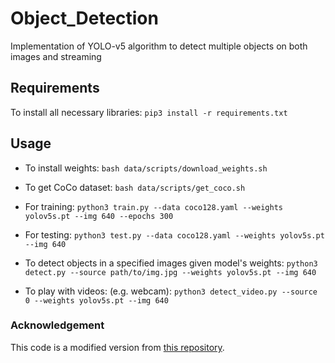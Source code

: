 # Object_Detection
Implementation of YOLO-v5 algorithm to detect multiple objects on both images and streaming

## Requirements
To install all necessary libraries:
`pip3 install -r requirements.txt`

## Usage
* To install weights:
`bash data/scripts/download_weights.sh`

* To get CoCo dataset:
`bash data/scripts/get_coco.sh`

* For training:
`python3 train.py --data coco128.yaml --weights yolov5s.pt --img 640 --epochs 300`

* For testing:
`python3 test.py --data coco128.yaml --weights yolov5s.pt --img 640`

* To detect objects in a specified images given model's weights:
`python3 detect.py --source path/to/img.jpg --weights yolov5s.pt --img 640`

* To play with videos: (e.g. webcam):
`python3 detect_video.py --source 0 --weights yolov5s.pt --img 640`

### Acknowledgement
This code is a modified version from [this repository](https://github.com/ultralytics/yolov5/).
